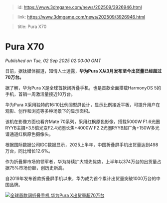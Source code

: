> id: https://www.3dmgame.com/news/202509/3926946.html

> link: https://www.3dmgame.com/news/202509/3926946.html

> title: Pura X70

# Pura X70
_Published on Tue, 02 Sep 2025 02:00:00 GMT_

日前，据钛媒体报道，知情人士透露，**华为Pura X从3月发布至今出货量已经超过70万台。**

据了解，华为Pura X是全球首款阔折叠手机，也是首款全面搭载HarmonyOS 5的手机，首销一周激活量接近10万台。

华为Pura X采用独特的16:10比例阔型屏设计，显示比例接近平板，可提升用户在观影、创作和浏览等多种场景下的显示面积。

该机在影像方面也看齐Mate 70系列，采用红枫原色影像，搭载5000W F1.6光圈RYYB主摄+3.5倍光变F2.4光圈长焦+4000W F2.2光圈RYYB超广角+150W多光谱通道红枫原色摄像头。

根据国际数据公司IDC数据显示，2025上半年，中国折叠屏手机出货量达到498万台，同比增长12.6%。

作为折叠屏市场的领军者，华为持续扩大领先优势，上半年以374万台的出货量占据75%市场份额，创历史新高。

自2019年发布首款折叠屏手机以来，华为成为首个累计出货量突破1000万台的中国品牌。

[![全球首款阔折叠手机 华为Pura X出货量超70万台](https://img.3dmgame.com/uploads/images/xiaz/20250902/1756778385_515213.png)](https://img1.mydrivers.com/img/20250902/bd23b2e6f95240e9b8f6cf996ffd1234.png)
